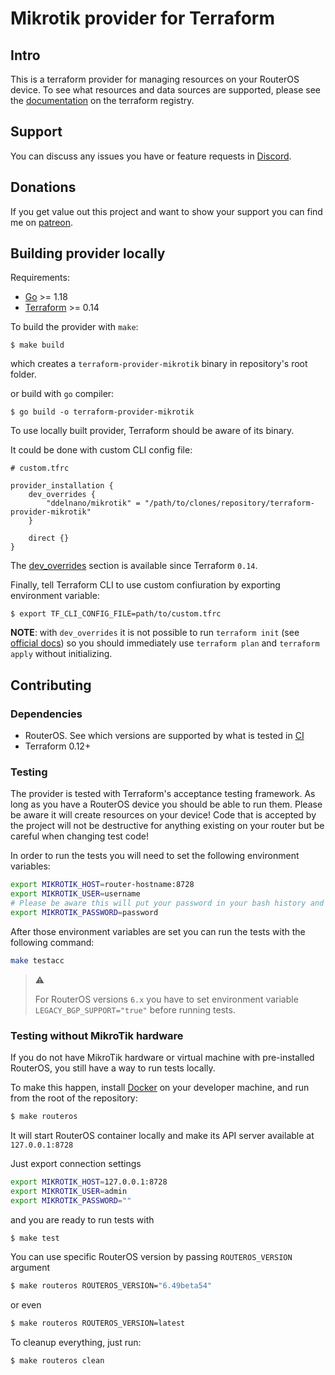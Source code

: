 # Mikrotik provider for Terraform 

## Intro

This is a terraform provider for managing resources on your RouterOS device. To see what resources and data sources are supported, please see the [documentation](https://registry.terraform.io/providers/ddelnano/mikrotik/latest/docs) on the terraform registry.

## Support

You can discuss any issues you have or feature requests in [Discord](https://discord.gg/ZpNq8ez).

## Donations

If you get value out this project and want to show your support you can find me on [patreon](https://www.patreon.com/ddelnano).

## Building provider locally

Requirements:
* [Go](https://go.dev/doc/install) >= 1.18
* [Terraform]() >= 0.14

To build the provider with `make`:
```shell
$ make build
```
which creates a `terraform-provider-mikrotik` binary in repository's root folder.

or build with `go` compiler:
```shell
$ go build -o terraform-provider-mikrotik
```

To use locally built provider, Terraform should be aware of its binary.

It could be done with custom CLI config file:
```hcl
# custom.tfrc

provider_installation {
    dev_overrides {
        "ddelnano/mikrotik" = "/path/to/clones/repository/terraform-provider-mikrotik"
    }

    direct {}
}
```
The [dev_overrides](https://developer.hashicorp.com/terraform/cli/config/config-file#development-overrides-for-provider-developers) section is available since Terraform `0.14`.

Finally, tell Terraform CLI to use custom confiuration by exporting environment variable:
```shell
$ export TF_CLI_CONFIG_FILE=path/to/custom.tfrc
```

**NOTE**: with `dev_overrides` it is not possible to run `terraform init` (see [official docs](https://developer.hashicorp.com/terraform/cli/config/config-file#development-overrides-for-provider-developers)) so you should immediately use `terraform plan` and `terraform apply` without initializing.

## Contributing

### Dependencies
- RouterOS. See which versions are supported by what is tested in [CI](.github/workflows/continuous-integration.yml)
- Terraform 0.12+

### Testing

The provider is tested with Terraform's acceptance testing framework. As long as you have a RouterOS device you should be able to run them. Please be aware it will create resources on your device! Code that is accepted by the project will not be destructive for anything existing on your router but be careful when changing test code!

In order to run the tests you will need to set the following environment variables:
```bash
export MIKROTIK_HOST=router-hostname:8728
export MIKROTIK_USER=username
# Please be aware this will put your password in your bash history and is not safe
export MIKROTIK_PASSWORD=password
```

After those environment variables are set you can run the tests with the following command:
```bash
make testacc
```

> :warning:
>
> For RouterOS versions `6.x` you have to set environment variable `LEGACY_BGP_SUPPORT="true"` before running tests.

### Testing without MikroTik hardware

If you do not have MikroTik hardware or virtual machine with pre-installed RouterOS, you still have a way to run tests locally.

To make this happen, install [Docker](https://www.docker.com) on your developer machine, and run from the root of the repository:
```sh
$ make routeros
```
It will start RouterOS container locally and make its API server available at `127.0.0.1:8728`

Just export connection settings
```sh
export MIKROTIK_HOST=127.0.0.1:8728
export MIKROTIK_USER=admin
export MIKROTIK_PASSWORD=""
```

and you are ready to run tests with
```sh
$ make test
```

You can use specific RouterOS version by passing `ROUTEROS_VERSION` argument
```sh
$ make routeros ROUTEROS_VERSION="6.49beta54"
```

or even
```sh
$ make routeros ROUTEROS_VERSION=latest
```

To cleanup everything, just run:
```sh
$ make routeros clean
```
